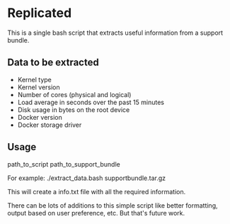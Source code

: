 # Replicated

This is a single bash script that extracts useful information from a support
bundle.

## Data to be extracted

- Kernel type                                                                       
- Kernel version                                                                 
- Number of cores (physical and logical)                                                                 
- Load average in seconds over the past 15 minutes                                
- Disk usage in bytes on the root device                                          
- Docker version                                                                  
- Docker storage driver 

## Usage
path_to_script path_to_support_bundle

For example: ./extract_data.bash supportbundle.tar.gz 

This will create a info.txt file with all the required information.

There can be lots of additions to this simple script like better formatting,
output based on user preference, etc. But that's future work.  

